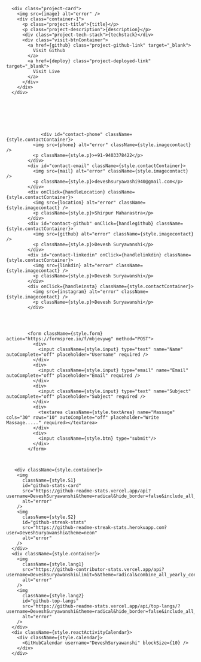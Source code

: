       <div class="project-card">
        <img src={image} alt="error" />
        <div class="container-1">
          <p class="project-title">{title}</p>
          <p class="project-description">{description}</p>
          <div class="project-tech-stack">{techstack}</div>
          <div class="visit-btnContainer">
            <a href={github} class="project-github-link" target="_blank">
              Visit Github
            </a>
            <a href={deploy} class="project-deployed-link" target="_blank">
              Visit Live
            </a>
          </div>
        </div>
      </div>







                 <div id="contact-phone" className={style.contactContainer}>
              <img src={phone} alt="error" className={style.imagecontact} />
              <p className={style.p}>+91-9403378422</p>
            </div>
            <div id="contact-email" className={style.contactContainer}>
              <img src={mail} alt="error" className={style.imagecontact} />
              <p className={style.p}>deveshsuryawashi940@gmail.com</p>
            </div>
            <div onClick={handleLocation} className={style.contactContainer}>
              <img src={location} alt="error" className={style.imagecontact} />
              <p className={style.p}>Shirpur Maharastra</p>
            </div>
            <div id="contact-github" onClick={handlegithub} className={style.contactContainer}>
              <img src={github} alt="error" className={style.imagecontact} />
              <p className={style.p}>Devesh Suryawanshi</p>
            </div>
            <div id="contact-linkedin" onClick={handlelinkdin} className={style.contactContainer}>
              <img src={linkdin} alt="error" className={style.imagecontact} />
              <p className={style.p}>Devesh Suryawanshi</p>
            </div>
            <div onClick={handleinsta} className={style.contactContainer}>
              <img src={instagram} alt="error" className={style.imagecontact} />
              <p className={style.p}>Devesh Suryawanshi</p>
            </div>




            <form className={style.form} action="https://formspree.io/f/mbjevywg" method="POST">
              <div>
                <input className={style.input} type="text" name="Name" autoComplete="off" placeholder="Username" required />
              </div>
              <div>
                <input className={style.input} type="email" name="Email" autoComplete="off" placeholder="Email" required />
              </div>
              <div>
                <input className={style.input} type="text" name="Subject" autoComplete="off" placeholder="Subject" required />
              </div>
              <div>
                <textarea className={style.textArea} name="Massage" cols="30" rows="10" autoComplete="off" placeholder="Write Massage....." required></textarea>
              </div>
              <div> 
                <input className={style.btn} type="submit"/>
              </div>
            </form>



       <div className={style.container}>
        <img
          className={style.S1}
          id="github-stats-card"
          src="https://github-readme-stats.vercel.app/api?username=DeveshSuryawanshi&theme=radical&hide_border=false&include_all_commits=false&count_private=false"
          alt="error"
        />
        <img
          className={style.S2}
          id="github-streak-stats"
          src="https://github-readme-streak-stats.herokuapp.com?user=DeveshSuryawanshi&theme=neon"
          alt="error"
        />
      </div>
      <div className={style.container}>
        <img
          className={style.lang1}
          src="https://github-contributor-stats.vercel.app/api?username=DeveshSuryawanshi&limit=5&theme=radical&combine_all_yearly_contributions=true"
          alt="error"
        />
        <img
          className={style.lang2}
          id="github-top-langs"
          src="https://github-readme-stats.vercel.app/api/top-langs/?username=DeveshSuryawanshi&theme=radical&hide_border=false&include_all_commits=false&count_private=false&layout=compact"
          alt="error"
        />
      </div>
      <div className={style.reactActivityCalendar}>
        <div className={style.calendar}>
          <GitHubCalendar username="DeveshSuryawanshi" blockSize={10} />
        </div>
      </div>